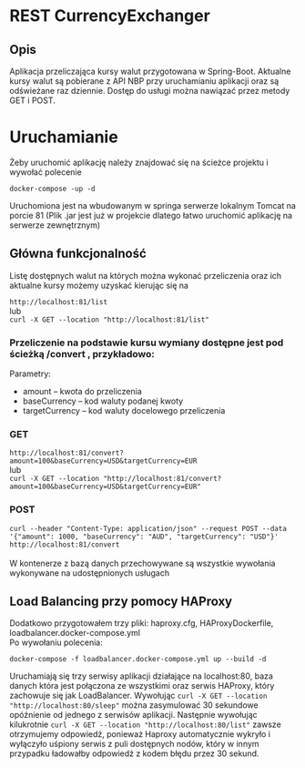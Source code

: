 # REST CurrencyExchanger

## Opis 
Aplikacja przeliczająca kursy walut przygotowana w Spring-Boot. Aktualne kursy walut są pobierane z API NBP przy uruchamianiu aplikacji oraz są odświeżane raz dziennie. Dostęp do usługi można nawiązać przez metody GET i POST.

# Uruchamianie 
Żeby uruchomić aplikację należy znajdować się na ścieżce projektu i wywołać polecenie 

`docker-compose -up -d`

Uruchomiona jest na wbudowanym w springa serwerze lokalnym Tomcat na porcie 81
(Plik .jar jest już w projekcie dlatego łatwo uruchomić aplikację na serwerze zewnętrznym) 

## Główna funkcjonalność

Listę dostępnych walut na których można wykonać przeliczenia oraz ich aktualne kursy możemy uzyskać kierując się na 

`http://localhost:81/list`<br>
lub <br>
`curl -X GET --location "http://localhost:81/list"` 

### Przeliczenie na podstawie kursu wymiany dostępne jest pod ścieżką /convert , przykładowo: 
Parametry:
- amount – kwota do przeliczenia
- baseCurrency – kod waluty podanej kwoty 
- targetCurrency – kod waluty docelowego przeliczenia

### GET
`http://localhost:81/convert?amount=100&baseCurrency=USD&targetCurrency=EUR` <br>
lub <br>
`curl -X GET --location "http://localhost:81/convert?amount=100&baseCurrency=USD&targetCurrency=EUR"`

### POST

`curl --header "Content-Type: application/json" --request POST --data '{"amount": 1000, "baseCurrency": "AUD", "targetCurrency": "USD"}' http://localhost:81/convert`
<br>
<br>
W kontenerze z bazą danych przechowywane są  wszystkie wywołania wykonywane na udostępnionych usługach

## Load Balancing przy pomocy HAProxy

Dodatkowo przygotowałem trzy pliki: haproxy.cfg, HAProxyDockerfile, loadbalancer.docker-compose.yml<br>
Po wywołaniu polecenia: 

`docker-compose -f loadbalancer.docker-compose.yml up --build -d` <br>

Uruchamiają się trzy serwisy aplikacji działające na localhost:80, baza danych która jest połączona ze wszystkimi oraz serwis HAProxy, który zachowuje się jak LoadBalancer.
Wywołując `curl -X GET --location "http://localhost:80/sleep"` można zasymulować 30 sekundowe opóźnienie od jednego z serwisów aplikacji. Następnie  wywołując kilukrotnie `curl -X GET --location "http://localhost:80/list"` zawsze otrzymujemy odpowiedź, ponieważ Haproxy automatycznie wykryło i wyłączyło uśpiony serwis z puli dostępnych nodów, który w innym przypadku ładowałby odpowiedź z kodem błędu przez 30 sekund. 


